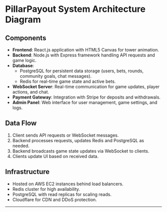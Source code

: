 # PillarPayout System Architecture Diagram

## Components
- **Frontend**: React.js application with HTML5 Canvas for tower animation.
- **Backend**: Node.js with Express framework handling API requests and game logic.
- **Database**:
  - PostgreSQL for persistent data storage (users, bets, rounds, community goals, chat messages).
  - Redis for real-time game state and active bets.
- **WebSocket Server**: Real-time communication for game updates, player actions, and chat.
- **Payment Gateway**: Integration with Stripe for deposits and withdrawals.
- **Admin Panel**: Web interface for user management, game settings, and logs.

## Data Flow
1. Client sends API requests or WebSocket messages.
2. Backend processes requests, updates Redis and PostgreSQL as needed.
3. Backend broadcasts game state updates via WebSocket to clients.
4. Clients update UI based on received data.

## Infrastructure
- Hosted on AWS EC2 instances behind load balancers.
- Redis cluster for high availability.
- PostgreSQL with read replicas for scaling reads.
- Cloudflare for CDN and DDoS protection.

---
